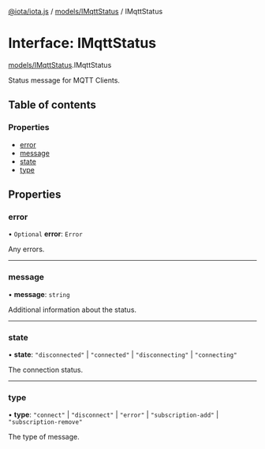 [@iota/iota.js](../README.md) / [models/IMqttStatus](../modules/models_imqttstatus.md) / IMqttStatus

# Interface: IMqttStatus

[models/IMqttStatus](../modules/models_imqttstatus.md).IMqttStatus

Status message for MQTT Clients.

## Table of contents

### Properties

- [error](models_imqttstatus.imqttstatus.md#error)
- [message](models_imqttstatus.imqttstatus.md#message)
- [state](models_imqttstatus.imqttstatus.md#state)
- [type](models_imqttstatus.imqttstatus.md#type)

## Properties

### error

• `Optional` **error**: `Error`

Any errors.

___

### message

• **message**: `string`

Additional information about the status.

___

### state

• **state**: ``"disconnected"`` \| ``"connected"`` \| ``"disconnecting"`` \| ``"connecting"``

The connection status.

___

### type

• **type**: ``"connect"`` \| ``"disconnect"`` \| ``"error"`` \| ``"subscription-add"`` \| ``"subscription-remove"``

The type of message.
